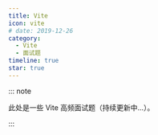 ```yaml
---
title: Vite
icon: vite
# date: 2019-12-26
category:
  - Vite
  - 面试题
timeline: true
star: true
---
```


::: note

此处是一些 Vite 高频面试题（持续更新中...）。

:::

<!-- more -->
